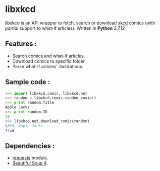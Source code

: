 # libxkcd

libxkcd is an API wrapper to fetch, search or download [xkcd](http://www.xkcd.com/) comics (with *partial* support to what-if articles). Written in **Python** *2.7.12*

## Features : 
+ Search comics and what-if articles.
+ Download comics to specific folder.
+ Parse what-if articles' illustrations.

## Sample code : 
```python
>>> import libxkcd.comic, libxkcd.net
>>> random = libxkcd.comic.random_comic()
>>> print random.Title
Apple Jacks
>>> print random.ID
38
>>> libxkcd.net.download_comic(random)
\#38, Apple Jacks.
True
```

## Dependencies : 
+ [requests](http://docs.python-requests.org/en/master/) module.
+ [Beautiful Soup 4](https://pypi.python.org/pypi/beautifulsoup4).
